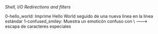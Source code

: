 *Shell, I/O Redirections and filters*

0-hello_world: Imprime Hello World seguido de una nueva linea en la linea estándar
1-confused_smiley: Muestra un emoticón confuso con  \ ---> escapa de caracteres especiales
